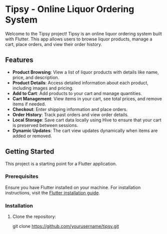 # Tipsy - Online Liquor Ordering System

Welcome to the Tipsy project! Tipsy is an online liquor ordering system built with Flutter. This app allows users to browse liquor products, manage a cart, place orders, and view their order history.

## Features

- **Product Browsing**: View a list of liquor products with details like name, price, and description.
- **Product Details**: Access detailed information about each product, including images and pricing.
- **Add to Cart**: Add products to your cart and manage quantities.
- **Cart Management**: View items in your cart, see total prices, and remove items if needed.
- **Checkout**: Enter shipping information and place orders.
- **Order History**: Track past orders and view order details.
- **Local Storage**: Save cart data locally using Hive to ensure that your cart is preserved between sessions.
- **Dynamic Updates**: The cart view updates dynamically when items are added or removed.

## Getting Started

This project is a starting point for a Flutter application.

### Prerequisites

Ensure you have Flutter installed on your machine. For installation instructions, visit the [Flutter installation guide](https://docs.flutter.dev/get-started/install).

### Installation

1. Clone the repository:
  
   git clone https://github.com/yourusername/tipsy.git
